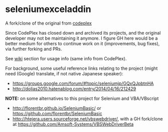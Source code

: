 # seleniumexceladdin
A fork/clone of the original from [codeplex](https://archive.codeplex.com/?p=seleniumexceladdin)

Since CodePlex has closed down and archived its projects, and the original developer may not be maintaining it anymore. I figure GH here would be a better medium for others to continue work on it (improvements, bug fixes), via further forking and PRs.

See [wiki](https://github.com/daluu/seleniumexceladdin/wiki) section for usage info (same info from CodePlex).

For background, some useful reference links relating to the project (might need (Google) translate, if not native Japanese speaker):

* https://groups.google.com/forum/#!topic/seleniumjp/GQxQJpbtnHA
* http://dolias2010.hatenablog.com/entry/2014/04/16/212429

**NOTE:** on some alternatives to this project for Selenium and VBA/VBscript

* http://florentbr.github.io/SeleniumBasic/ or https://github.com/florentbr/SeleniumBasic
* http://htejera.users.sourceforge.net/vbswebdriver/, with a GH fork/clone at https://github.com/Amsoft-Systems/VBSWebDriverBeta

